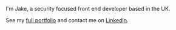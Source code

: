 

I'm Jake, a security focused front end developer based in the UK. 

See my [full portfolio][2] and contact me on [LinkedIn][1].

<!-- social media accounts -->
[1]: https://www.linkedin.com/in/jbrun001/
[2]: https://jbrun001.github.io/allprojects.html

